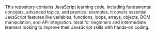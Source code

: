 This repository contains JavaScript learning code, including fundamental concepts, advanced topics, and practical examples. It covers essential JavaScript features like variables, functions, loops, arrays, objects, DOM manipulation, and API integration. Ideal for beginners and intermediate learners looking to improve their JavaScript skills with hands-on coding.

